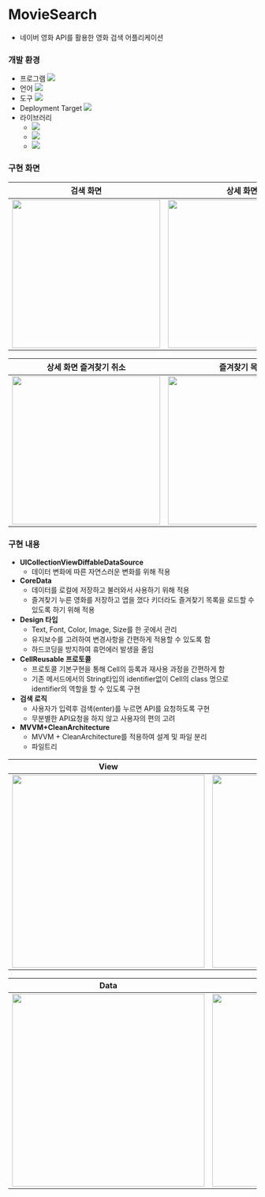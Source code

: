 # MovieSearch
- 네이버 영화 API를 활용한 영화 검색 어플리케이션
### 개발 환경
- 프로그램 <img src="https://img.shields.io/badge/xcode-v13.4.1-white?logo=xcode&logoColor=skyblue"/>
- 언어 <img src="https://img.shields.io/badge/Swift-v5-white?style=round-square&logo=swift&logoColor=orange"/>
- 도구 <img src="https://img.shields.io/badge/SPM-F15148?style=round-square">
- Deployment Target <img src="https://img.shields.io/badge/iOS-13.0-white">
- 라이브러리
    - <img src="https://img.shields.io/badge/RxSwift-6.5.0-orange">
    - <img src="https://img.shields.io/badge/SnapKit-5.6.0-skyblue">
    - <img src="https://img.shields.io/badge/SDWebImage-5.9.5-green">


### 구현 화면
|검색 화면|상세 화면|
|:---:|:---:|
|<img src="https://i.imgur.com/a1XTeSi.gif" width="300">|<img src="https://i.imgur.com/8oqS3xZ.gif" width="300">|

|상세 화면 즐겨찾기 취소|즐겨찾기 목록|
|:---:|:---:|
|<img src="https://i.imgur.com/FYnbYjI.gif" width="300">|<img src="https://i.imgur.com/8oqS3xZ.gif" width="300">|



### 구현 내용
- **UICollectionViewDiffableDataSource**
    - 데이터 변화에 따른 자연스러운 변화를 위해 적용
- **CoreData**
    - 데이터를 로컬에 저장하고 불러와서 사용하기 위해 적용
    - 즐겨찾기 누른 영화를 저장하고 앱을 껐다 키더라도 즐겨찾기 목록을 로드할 수 있도록 하기 위해 적용
- **Design 타입**
    - Text, Font, Color, Image, Size를 한 곳에서 관리
    - 유지보수를 고려하여 변경사항을 간편하게 적용할 수 있도록 함
    - 하드코딩을 방지하여 휴먼에러 발생을 줄임
- **CellReusable 프로토콜**
    - 프로토콜 기본구현을 통해 Cell의 등록과 재사용 과정을 간편하게 함
    - 기존 메서드에서의 String타입의 identifier없이 Cell의 class 명으로 identifier의 역할을 할 수 있도록 구현
- **검색 로직**
    - 사용자가 입력후 검색(enter)를 누르면 API를 요청하도록 구현
    - 무분별한 API요청을 하지 않고 사용자의 편의 고려
- **MVVM+CleanArchitecture**
    - MVVM + CleanArchitecture를 적용하여 설계 및 파일 분리
    - 파일트리
    
|View|Domain|
|:---:|:---:|
|<img src="https://i.imgur.com/Xq6Vr1U.png" width="390">|<img src="https://i.imgur.com/Ktid3Rv.png" width="390">|

|Data|etc.|
|:---:|:---:|
|<img src="https://i.imgur.com/EeQCDVB.png" width="390">|<img src="https://i.imgur.com/WDrpw5N.png" width="390">|
